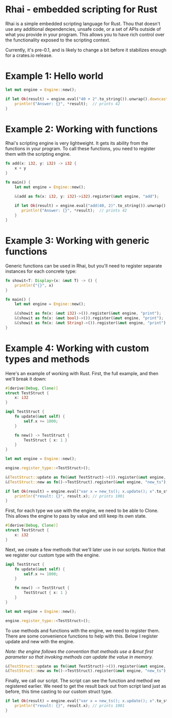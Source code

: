 # Rhai - embedded scripting for Rust

Rhai is a simple embedded scripting language for Rust.  Thou that doesn't use any additional dependencies, unsafe code, or a set of APIs outside of what you provide in your program.  This allows you to have rich control over the functionality exposed to the scripting context.



Currently, it's pre-0.1, and is likely to change a bit before it stabilizes enough for a crates.io release.

# Example 1: Hello world

```Rust
let mut engine = Engine::new();

if let Ok(result) = engine.eval("40 + 2".to_string()).unwrap().downcast::<i32>() {
    println!("Answer: {}", *result);  // prints 42
}
```
# Example 2: Working with functions

Rhai's scripting engine is very lightweight.  It gets its ability from the functions in your program.  To call these functions, you need to register them with the scripting engine.

```Rust
fn add(x: i32, y: i32) -> i32 {
    x + y
}

fn main() {
    let mut engine = Engine::new();

    &(add as fn(x: i32, y: i32)->i32).register(&mut engine, "add");
 
    if let Ok(result) = engine.eval("add(40, 2)".to_string()).unwrap().downcast::<i32>() {
       println!("Answer: {}", *result);  // prints 42
    }
}
```

# Example 3: Working with generic functions

Generic functions can be used in Rhai, but you'll need to register separate instances for each concrete type:

```Rust
fn showit<T: Display>(x: &mut T) -> () {
    println!("{}", x)
}

fn main() {
    let mut engine = Engine::new();

    &(showit as fn(x: &mut i32)->()).register(&mut engine, "print");
    &(showit as fn(x: &mut bool)->()).register(&mut engine, "print");
    &(showit as fn(x: &mut String)->()).register(&mut engine, "print");
}
```

# Example 4: Working with custom types and methods

Here's an example of working with Rust.  First, the full example, and then we'll break it down:

```Rust
#[derive(Debug, Clone)]
struct TestStruct {
    x: i32
}

impl TestStruct {
    fn update(&mut self) {
        self.x += 1000;
    }

    fn new() -> TestStruct {
        TestStruct { x: 1 }
    }
}

let mut engine = Engine::new();

engine.register_type::<TestStruct>();

&(TestStruct::update as fn(&mut TestStruct)->()).register(&mut engine, "update");
&(TestStruct::new as fn()->TestStruct).register(&mut engine, "new_ts");

if let Ok(result) = engine.eval("var x = new_ts(); x.update(); x".to_string()).unwrap().downcast::<TestStruct>() {
    println!("result: {}", result.x); // prints 1001
}
```

First, for each type we use with the engine, we need to be able to Clone.  This allows the engine to pass by value and still keep its own state.

```Rust
#[derive(Debug, Clone)]
struct TestStruct {
    x: i32
}
```

Next, we create a few methods that we'll later use in our scripts.  Notice that we register our custom type with the engine.
```Rust
impl TestStruct {
    fn update(&mut self) {
        self.x += 1000;
    }

    fn new() -> TestStruct {
        TestStruct { x: 1 }
    }
}

let mut engine = Engine::new();

engine.register_type::<TestStruct>();
```

To use methods and functions with the engine, we need to register them.  There are some convenience functions to help with this.  Below I register update and new with the engine.

*Note: the engine follows the convention that methods use a &mut first parameter so that invoking methods can update the value in memory.*

```Rust
&(TestStruct::update as fn(&mut TestStruct)->()).register(&mut engine, "update");
&(TestStruct::new as fn()->TestStruct).register(&mut engine, "new_ts");
```

Finally, we call our script.  The script can see the function and method we registered earlier.  We need to get the result back out from script land just as before, this time casting to our custom struct type.
```Rust
if let Ok(result) = engine.eval("var x = new_ts(); x.update(); x".to_string()).unwrap().downcast::<TestStruct>() {
    println!("result: {}", result.x); // prints 1001
}
```
